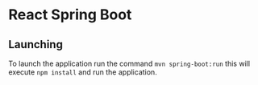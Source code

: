# React Spring Boot

## Launching
To launch the application run the command `mvn spring-boot:run` this will execute `npm install` and run the application.

